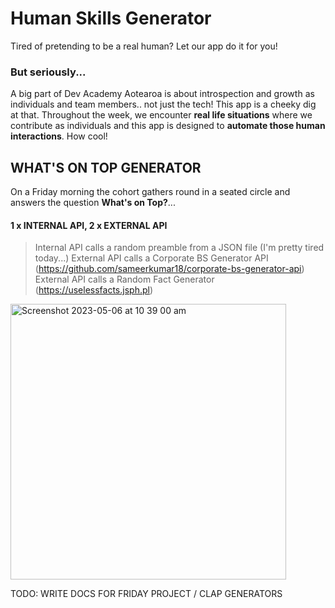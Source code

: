 # Human Skills Generator
Tired of pretending to be a real human? Let our app do it for you! 

### But seriously...
A big part of Dev Academy Aotearoa is about introspection and growth as individuals and team members.. not just the tech! This app is a cheeky dig at that. Throughout the week, we encounter **real life situations** where we contribute as individuals and this app is designed to **automate those human interactions**. How cool!

## WHAT'S ON TOP GENERATOR
On a Friday morning the cohort gathers round in a seated circle and answers the question **What's on Top?**...

#### 1 x INTERNAL API, 2 x EXTERNAL API
> Internal API calls a random preamble from a JSON file (I'm pretty tired today...)
> External API calls a Corporate BS Generator API (https://github.com/sameerkumar18/corporate-bs-generator-api)
> External API calls a Random Fact Generator (https://uselessfacts.jsph.pl)

<img width="441" alt="Screenshot 2023-05-06 at 10 39 00 am" src="https://user-images.githubusercontent.com/114084721/236589197-c24a43e3-5fd8-43b2-bc07-a12d41bbdff5.png">


TODO: WRITE DOCS FOR FRIDAY PROJECT / CLAP GENERATORS
